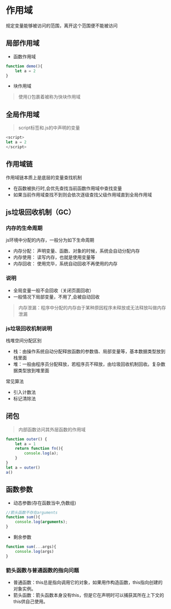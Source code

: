 # 作用域

规定变量能够被访问的范围，离开这个范围便不能被访问

## 局部作用域

- 函数作用域

```js
function demo(){
    let a = 2
}

```

- 块作用域

>使用{}包裹着被称为快块作用域

## 全局作用域

>script标签和.js的中声明的变量

```js
<script>
let a = 2
</script>

```

## 作用域链

作用域链本质上是底层的变量查找机制

- 在函数被执行时,会优先查找当前函数作用域中查找变量
- 如果当前作用域查找不到则会依次逐级查找父级作用域直到全局作用域

## js垃圾回收机制（GC）

### 内存的生命周期

js环境中分配的内存，一般分为如下生命周期

- 内存分配： 声明变量、函数、对象的时候，系统会自动分配内存
- 内存使用： 读写内存，也就是使用变量等
- 内存回收： 使用完毕，系统自动回收不再使用的内存

### 说明

- 全局变量一般不会回收（关闭页面回收）
- 一般情况下局部变量，不用了,会被自动回收

> 内存泄漏：程序中分配的内存由于某种原因程序未释放或无法释放叫做内存泄漏

### js垃圾回收机制说明

栈堆空间分配区别

- 栈：由操作系统自动分配释放函数的参数值、局部变量等，基本数据类型放到栈里面
- 堆：一般由程序员分配释放，若程序员不释放，由垃圾回收机制回收。复杂数据类型放到堆里面

常见算法

- 引入计数法
- 标记清除法

## 闭包

> 内部函数访问其外层函数的作用域

```js
function outer() {
    let a = 1
    return function fn(){
        console.log(a);
    }
}
let a = outer()
a()
```

## 函数参数

- 动态参数(存在函数当中,伪数组)

```js
//箭头函数不存在arguments
function sum(){
    console.log(arguments);
}
```

- 剩余参数

```js
function sum(...args){
    console.log(args)
}
```

### 箭头函数与普通函数的指向问题

- 普通函数：this总是指向调用它的对象，如果用作构造函数，this指向创建的对象实例。
- 箭头函数：箭头函数本身没有this，但是它在声明时可以捕获其所在上下文的this供自己使用。
